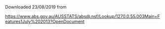 Downloaded 23/08/2019 from

https://www.abs.gov.au/AUSSTATS/abs@.nsf/Lookup/1270.0.55.003Main+Features1July%202013?OpenDocument
